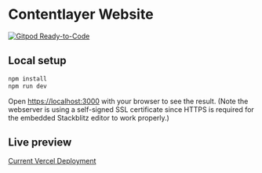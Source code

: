 # Contentlayer Website

[![Gitpod Ready-to-Code](https://img.shields.io/badge/Gitpod-ready--to--code-908a85?logo=gitpod)](https://gitpod.io/#https://github.com/wesbitty/website)

## Local setup

```bash
npm install
npm run dev
```

Open [https://localhost:3000](https://localhost:3000) with your browser to see the result. (Note the webserver is using a self-signed SSL certificate since HTTPS is required for the embedded Stackblitz editor to work properly.)

## Live preview

[Current Vercel Deployment](https://website-git-new-landing-page-schick.vercel.app)
